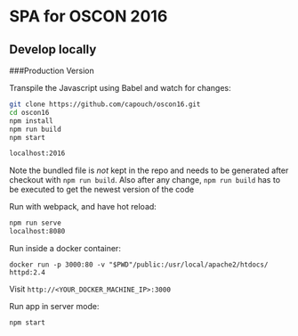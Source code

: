 # SPA for OSCON 2016

## Develop locally

###Production Version

Transpile the Javascript using Babel and watch for changes:

```bash
git clone https://github.com/capouch/oscon16.git
cd oscon16
npm install
npm run build
npm start
```
```bash
localhost:2016
```
Note the bundled file is *not* kept in the repo and needs to be generated after
checkout with `npm run build`. Also after any change, `npm run build` has to be
executed to get the newest version of the code


Run with webpack, and have hot reload:

```bash
npm run serve
localhost:8080
```

Run inside a docker container:

```
docker run -p 3000:80 -v "$PWD"/public:/usr/local/apache2/htdocs/ httpd:2.4
```

Visit `http://<YOUR_DOCKER_MACHINE_IP>:3000`

Run app in server mode:

```
npm start
```
